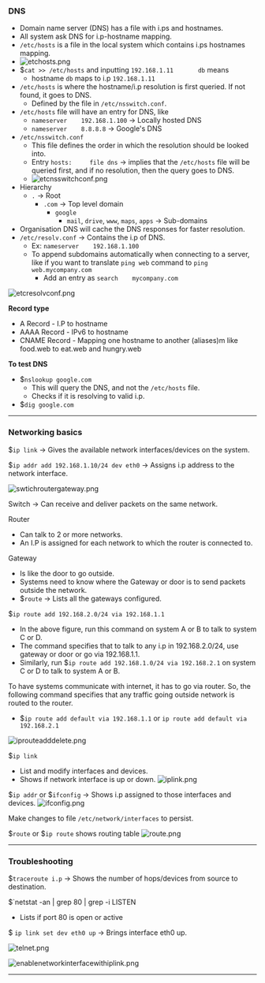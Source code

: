 
### DNS

- Domain name server (DNS) has a file with i.ps and hostnames.
- All system ask DNS for i.p-hostname mapping.
- `/etc/hosts` is a file in the local system which contains i.ps hostnames mapping.
- ![etchosts.png](Attachments/etchosts.png)
- $`cat >> /etc/hosts` and inputting `192.168.1.11       db` means
	- hostname `db` maps to i.p `192.168.1.11`
- `/etc/hosts` is where the hostname/i.p resolution is first queried. If not found, it goes to DNS.
	- Defined by the file in `/etc/nsswitch.conf`.
- `/etc/hosts` file will have an entry for DNS, like
	- `nameserver    192.168.1.100` -> Locally hosted DNS
	- `nameserver    8.8.8.8` -> Google's DNS
- `/etc/nsswitch.conf`
	- This file defines the order in which the resolution should be looked into.
	- Entry `hosts:     file dns` -> implies that the `/etc/hosts` file will be queried first, and if no resolution, then the query goes to DNS.
	- ![etcnsswitchconf.png](Attachments/etcnsswitchconf.png)
- Hierarchy
	- `.` -> Root
		- `.com` -> Top level domain
			- `google`
				- `mail`, `drive`, `www`, `maps`, `apps` -> Sub-domains
- Organisation DNS will cache the DNS responses for faster resolution.
- `/etc/resolv.conf` -> Contains the i.p of DNS.
	- Ex: `nameserver    192.168.1.100`
	- To append subdomains automatically when connecting to a server, like if you want to translate `ping web` command to `ping web.mycompany.com`
		- Add an entry as `search    mycompany.com`

![etcresolvconf.png](Attachments/etcresolvconf.png)


**Record type**
- A Record - I.P to hostname
- AAAA Record - IPv6 to hostname
- CNAME Record - Mapping one hostname to another (aliases)m like food.web to eat.web and hungry.web

**To test DNS**
- $`nslookup google.com`
	- This will query the DNS, and not the `/etc/hosts` file.
	- Checks if it is resolving to valid i.p.
- $`dig google.com`

---
### Networking basics

$`ip link` -> Gives the available network interfaces/devices on the system.

$`ip addr add 192.168.1.10/24 dev eth0` -> Assigns i.p address to the network interface.


![swtichroutergateway.png](Attachments/swtichroutergateway.png)

Switch -> Can receive and deliver packets on the same network.

Router
- Can talk to 2 or more networks.
- An I.P is assigned for each network to which the router is connected to.

Gateway
- Is like the door to go outside.
- Systems need to know where the Gateway or door is to send packets outside the network.
- $`route` -> Lists all the gateways configured.

$`ip route add 192.168.2.0/24 via 192.168.1.1`
- In the above figure, run this command on system A or B to talk to system C or D.
- The command specifies that to talk to any i.p in 192.168.2.0/24, use gateway or door or go via 192.168.1.1.
- Similarly, run $`ip route add 192.168.1.0/24 via 192.168.2.1` on system C or D to talk to system A or B.

To have systems communicate with internet, it has to go via router. So, the following command specifies that any traffic going outside network is routed to the router.
- $`ip route add default via 192.168.1.1` or `ip route add default via 192.168.2.1`

![iprouteadddelete.png](Attachments/iprouteadddelete.png)

$`ip link`
- List and modify interfaces and devices.
- Shows if network interface is up or down.
![iplink.png](Attachments/iplink.png)

$`ip addr` or $`ifconfig` -> Shows i.p assigned to those interfaces and devices.
![ifconfig.png](Attachments/ifconfig.png)

Make changes to file `/etc/network/interfaces` to persist.

$`route` or $`ip route` shows routing table
![route.png](Attachments/route.png)

---

### Troubleshooting

$`traceroute i.p` -> Shows the number of hops/devices from source to destination.

$`netstat -an | grep 80 | grep -i LISTEN
- Lists if port 80 is open or active

$ `ip link set dev eth0 up` -> Brings interface eth0 up.

![telnet.png](Attachments/telnet.png)

![enablenetworkinterfacewithiplink.png](Attachments/enablenetworkinterfacewithiplink.png)

---

